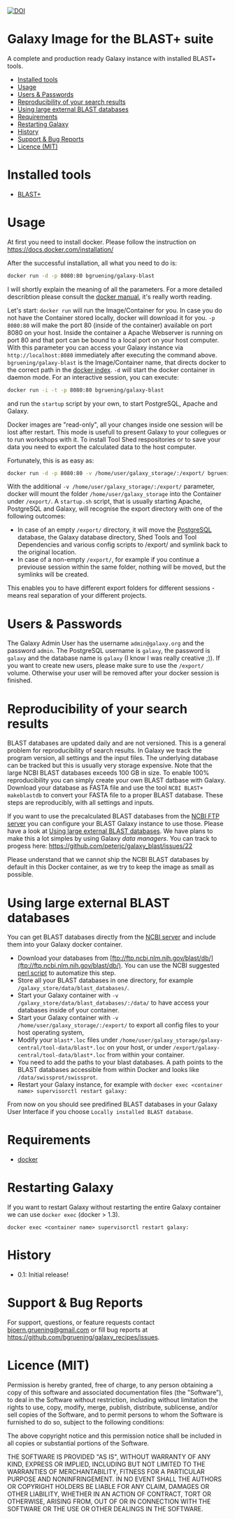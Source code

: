 
[![DOI](https://zenodo.org/badge/5466/bgruening/docker-galaxy-blast.svg)](http://dx.doi.org/10.5281/zenodo.15781)

Galaxy Image for the BLAST+ suite
=================================

A complete and production ready Galaxy instance with installed BLAST+ tools.

 * [Installed tools](#installed-tools)
 * [Usage](#usage)
 * [Users & Passwords](#user--passowrds)
 * [Reproducibility of your search results](#reproducibility-of-your-search-results)
 * [Using large external BLAST databases](#using-large-external-blast-databases)
 * [Requirements](#requirements)
 * [Restarting Galaxy](#restarting-galaxy)
 * [History](#history)
 * [Support & Bug Reports](#support--bug-reports)
 * [Licence (MIT)](#license-mit)


Installed tools
===============

 * [BLAST+](http://blast.ncbi.nlm.nih.gov)

Usage
=====

At first you need to install docker. Please follow the instruction on https://docs.docker.com/installation/

After the successful installation, all what you need to do is:

```bash
docker run -d -p 8080:80 bgruening/galaxy-blast
```

I will shortly explain the meaning of all the parameters. For a more detailed describtion please consult the [docker manual](http://docs.docker.io/), it's really worth reading.

Let's start: ``docker run`` will run the Image/Container for you. In case you do not have the Container stored locally, docker will download it for you. ``-p 8080:80`` will make the port 80 (inside of the container) available on port 8080 on your host. Inside the container a Apache Webserver is running on port 80 and that port can be bound to a local port on your host computer. With this parameter you can access your Galaxy instance via ``http://localhost:8080`` immediately after executing the command above. ``bgruening/galaxy-blast`` is the Image/Container name, that directs docker to the correct path in the [docker index](https://index.docker.io/u/bgruening/galaxy-stable/). ``-d`` will start the docker container in daemon mode. For an interactive session, you can execute:

```bash
docker run -i -t -p 8080:80 bgruening/galaxy-blast
```

and run the ``` startup ``` script by your own, to start PostgreSQL, Apache and Galaxy.

Docker images are "read-only", all your changes inside one session will be lost after restart. This mode is usefull to present Galaxy to your collegues or to run workshops with it. To install Tool Shed respositories or to save your data you need to export the calculated data to the host computer.

Fortunately, this is as easy as:

```bash
docker run -d -p 8080:80 -v /home/user/galaxy_storage/:/export/ bgruening/galaxy-blast
```

With the additional ``-v /home/user/galaxy_storage/:/export/`` parameter, docker will mount the folder ``/home/user/galaxy_storage`` into the Container under ``/export/``. A ``startup.sh`` script, that is usually starting Apache, PostgreSQL and Galaxy, will recognise the export directory with one of the following outcomes:

  - In case of an empty ``/export/`` directory, it will move the [PostgreSQL](http://www.postgresql.org/) database, the Galaxy database directory, Shed Tools and Tool Dependencies and various config scripts to /export/ and symlink back to the original location.
  - In case of a non-empty ``/export/``, for example if you continue a previouse session within the same folder, nothing will be moved, but the symlinks will be created.

This enables you to have different export folders for different sessions - means real separation of your different projects.


Users & Passwords
================

The Galaxy Admin User has the username ``admin@galaxy.org`` and the password ``admin``.
The PostgreSQL username is ``galaxy``, the password is ``galaxy`` and the database name is ``galaxy`` (I know I was really creative ;)).
If you want to create new users, please make sure to use the ``/export/`` volume. Otherwise your user will be removed after your docker session is finished.


Reproducibility of your search results
======================================

BLAST databases are updated daily and are not versioned. This is a general problem for reproducibility of search results.
In Galaxy we track the program version, all settings and the input files. The underlying database can be tracked but this is usually 
very storage expensive. Note that the large NCBI BLAST databases exceeds 100 GB in size.
To enable 100% reproducibility you can simply create your own BLAST datbase with Galaxy. Download your database as FASTA file
and use the tool `NCBI BLAST+ makeblastdb` to convert your FASTA file to a proper BLAST database. These steps are reproducibly, with all settings and inputs.

If you want to use the precalculated BLAST databases from the [NCBI FTP server](ftp://ftp.ncbi.nlm.nih.gov/blast/db/) you can
configure your BLAST Galaxy instance to use those. Please have a look at [Using large external BLAST databases](#large_databases). We have plans to make this a lot simples by using Galaxy *data managers*. You can track to progess here: https://github.com/peterjc/galaxy_blast/issues/22

Please understand that we cannot ship the NCBI BLAST databases by default in this Docker container, as we try to keep the image as small as possible.


Using large external BLAST databases
====================================

You can get BLAST databases directly from the [NCBI server](ftp://ftp.ncbi.nlm.nih.gov/blast/db/) and include them into your Galaxy docker container.

 - Download your databases from [ftp://ftp.ncbi.nlm.nih.gov/blast/db/](ftp://ftp.ncbi.nlm.nih.gov/blast/db/).
   You can use the NCBI suggested [perl script](http://www.ncbi.nlm.nih.gov/blast/docs/update_blastdb.pl) to automatize this step.
 - Store all your BLAST databases in one directory, for example `/galaxy_store/data/blast_databases/`.
 - Start your Galaxy container with `-v /galaxy_store/data/blast_databases/:/data/` to have access your databases inside of your container.
 - Start your Galaxy container with ``-v /home/user/galaxy_storage/:/export/`` to export all config files to your host operating system,
 - Modify your `blast*.loc` files under `/home/user/galaxy_storage/galaxy-central/tool-data/blast*.loc` on your host, or under `/export/galaxy-central/tool-data/blast*.loc` from within your container.
 - You need to add the paths to your blast databases. A path points to the BLAST databases accessible from within Docker and looks like `/data/swissprot/swissprot`.
 - Restart your Galaxy instance, for example with ```docker exec <container name> supervisorctl restart galaxy:```

From now on you should see predifined BLAST databases in your Galaxy User Interface if you choose `Locally installed BLAST database`.


Requirements
============

- [docker](https://docs.docker.com/installation/)


Restarting Galaxy
=================

If you want to restart Galaxy without restarting the entire Galaxy container we can use `docker exec` (docker > 1.3).

```docker exec <container name> supervisorctl restart galaxy:```


History
=======

 - 0.1: Initial release!


Support & Bug Reports
=====================

For support, questions, or feature requests contact bjoern.gruening@gmail.com or fill bug reports at https://github.com/bgruening/galaxy_recipes/issues.


Licence (MIT)
=============

Permission is hereby granted, free of charge, to any person obtaining a copy
of this software and associated documentation files (the "Software"), to deal
in the Software without restriction, including without limitation the rights
to use, copy, modify, merge, publish, distribute, sublicense, and/or sell
copies of the Software, and to permit persons to whom the Software is
furnished to do so, subject to the following conditions:

The above copyright notice and this permission notice shall be included in
all copies or substantial portions of the Software.

THE SOFTWARE IS PROVIDED "AS IS", WITHOUT WARRANTY OF ANY KIND, EXPRESS OR
IMPLIED, INCLUDING BUT NOT LIMITED TO THE WARRANTIES OF MERCHANTABILITY,
FITNESS FOR A PARTICULAR PURPOSE AND NONINFRINGEMENT. IN NO EVENT SHALL THE
AUTHORS OR COPYRIGHT HOLDERS BE LIABLE FOR ANY CLAIM, DAMAGES OR OTHER
LIABILITY, WHETHER IN AN ACTION OF CONTRACT, TORT OR OTHERWISE, ARISING FROM,
OUT OF OR IN CONNECTION WITH THE SOFTWARE OR THE USE OR OTHER DEALINGS IN
THE SOFTWARE.
